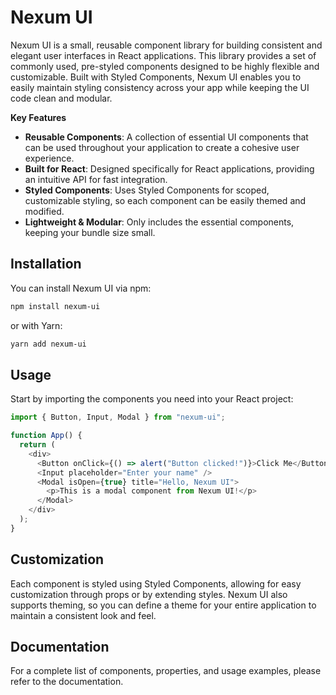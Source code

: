# Nexum UI

Nexum UI is a small, reusable component library for building consistent and elegant user interfaces in React applications. This library provides a set of commonly used, pre-styled components designed to be highly flexible and customizable. Built with Styled Components, Nexum UI enables you to easily maintain styling consistency across your app while keeping the UI code clean and modular.

**Key Features**

- **Reusable Components**: A collection of essential UI components that can be used throughout your application to create a cohesive user experience.
- **Built for React**: Designed specifically for React applications, providing an intuitive API for fast integration.
- **Styled Components**: Uses Styled Components for scoped, customizable styling, so each component can be easily themed and modified.
- **Lightweight & Modular**: Only includes the essential components, keeping your bundle size small.

## Installation

You can install Nexum UI via npm:

```bash
npm install nexum-ui
```

or with Yarn:

```bash
yarn add nexum-ui
```

## Usage

Start by importing the components you need into your React project:

```javascript
import { Button, Input, Modal } from "nexum-ui";

function App() {
  return (
    <div>
      <Button onClick={() => alert("Button clicked!")}>Click Me</Button>
      <Input placeholder="Enter your name" />
      <Modal isOpen={true} title="Hello, Nexum UI">
        <p>This is a modal component from Nexum UI!</p>
      </Modal>
    </div>
  );
}
```

## Customization

Each component is styled using Styled Components, allowing for easy customization through props or by extending styles. Nexum UI also supports theming, so you can define a theme for your entire application to maintain a consistent look and feel.

## Documentation

For a complete list of components, properties, and usage examples, please refer to the documentation.
